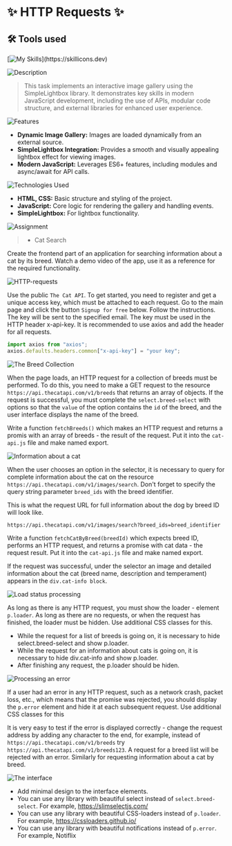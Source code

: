 # ✨ HTTP Requests ✨

## 🛠 Tools used

[![My Skills](https://skillicons.dev/icons?i=js,html,css,)](https://skillicons.dev)

![Description](https://img.shields.io/badge/Description-purple?style=for-the-badge)
>This task implements an interactive image gallery using the SimpleLightbox library. It demonstrates key skills in modern JavaScript development, including the use of APIs, modular code structure, and external libraries for enhanced user experience.
>

![Features](https://img.shields.io/badge/Features-purple?style=for-the-badge)

- **Dynamic Image Gallery:** Images are loaded dynamically from an external source.
- **SimpleLightbox Integration:** Provides a smooth and visually appealing lightbox effect for viewing images.
- **Modern JavaScript:** Leverages ES6+ features, including modules and async/await for API calls.

![Technologies Used](https://img.shields.io/badge/Technologies%20Used-purple?style=for-the-badge)

- **HTML, CSS:** Basic structure and styling of the project.
- **JavaScript:** Core logic for rendering the gallery and handling events.
- **SimpleLightbox:** For lightbox functionality.


![Assignment](https://img.shields.io/badge/Assignment-purple?style=for-the-badge)
> - Cat Search

Create the frontend part of an application for searching information about a cat by its breed. Watch a demo video of the app, use it as a reference for the required functionality.

![HTTP-requests](https://img.shields.io/badge/HTTP%20requests-purple?style=for-the-badge)

Use the public `The Cat API`. To get started, you need to register and get a unique access key, which must be attached to each request. Go to the main page and click the button `Signup for free` below. Follow the instructions. The key will be sent to the specified email.
The key must be used in the HTTP header x-api-key. It is recommended to use axios and add the header for all requests.

```js
import axios from "axios";
axios.defaults.headers.common["x-api-key"] = "your key";
```

![The Breed Collection](https://img.shields.io/badge/The%20Breed%20Collection-purple?style=for-the-badge)


When the page loads, an HTTP request for a collection of breeds must be performed. To do this, you need to make a GET request to the resource `https://api.thecatapi.com/v1/breeds` that returns an array of objects. If the request is successful, you must complete the `select.breed-select` with options so that the `value` of the option contains the `id` of the breed, and the user interface displays the name of the breed.

Write a function `fetchBreeds()` which makes an HTTP request and returns a promis with an array of breeds - the result of the request. Put it into the `cat-api.js` file and make named export.

![Information about a cat](https://img.shields.io/badge/Information%20about%20a%20cat-purple?style=for-the-badge)

When the user chooses an option in the selector, it is necessary to query for complete information about the cat on the resource `https://api.thecatapi.com/v1/images/search`. Don't forget to specify the query string parameter `breed_ids` with the breed identifier.

This is what the request URL for full information about the dog by breed ID will look like.

```
https://api.thecatapi.com/v1/images/search?breed_ids=breed_identifier
```

Write a function `fetchCatByBreed(breedId)` which expects breed ID, performs an HTTP request, and returns a promise with cat data - the request result. Put it into the `cat-api.js` file and make named export.

If the request was successful, under the selector an image and detailed information about the cat (breed name, description and temperament) appears in the `div.cat-info block`.

![Load status processing](https://img.shields.io/badge/Load%20status%20processing-purple?style=for-the-badge)

As long as there is any HTTP request, you must show the loader - element `p.loader`. As long as there are no requests, or when the request has finished, the loader must be hidden. Use additional CSS classes for this.

- While the request for a list of breeds is going on, it is necessary to hide select.breed-select and show p.loader.
- While the request for an information about cats is going on, it is necessary to hide div.cat-info and show p.loader.
- After finishing any request, the p.loader should be hiden.

![Processing an error](https://img.shields.io/badge/Processing%20an%20error-purple?style=for-the-badge)

If a user had an error in any HTTP request, such as a network crash, packet loss, etc., which means that the promise was rejected, you should display the `p.error` element and hide it at each subsequent request. Use additional CSS classes for this

It is very easy to test if the error is displayed correctly - change the request address by adding any character to the end, for example, instead of `https://api.thecatapi.com/v1/breeds` try `https://api.thecatapi.com/v1/breeds123`. A request for a breed list will be rejected with an error. Similarly for requesting information about a cat by breed.

![The interface](https://img.shields.io/badge/The%20interface-purple?style=for-the-badge)

- Add minimal design to the interface elements.
- You can use any library with beautiful select instead of `select.breed-select`. For example, https://slimselectjs.com/
- You can use any library with beautiful CSS-loaders instead of `p.loader`. For example, https://cssloaders.github.io/
- You can use any library with beautiful notifications instead of `p.error`. For example, Notiflix













